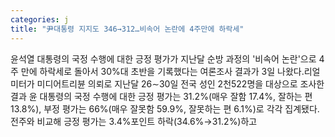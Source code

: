 ```yaml
---
categories: j
title: "尹대통령 지지도 346→312…비속어 논란에 4주만에 하락세"
---
```

윤석열 대통령의 국정 수행에 대한 긍정 평가가 지난달 순방 과정의 &#39;비속어 논란&#39;으로 4주 만에 하락세로 돌아서 30%대 초반을 기록했다는 여론조사 결과가 3일 나왔다.리얼미터가 미디어트리뷴 의뢰로 지난달 26∼30일 전국 성인 2천522명을 대상으로 조사한 결과 윤 대통령의 국정 수행에 대한 긍정 평가는 31.2%(매우 잘함 17.4%, 잘하는 편 13.8%), 부정 평가는 66%(매우 잘못함 59.9%, 잘못하는 편 6.1%)로 각각 집계됐다.전주와 비교해 긍정 평가는 3.4%포인트 하락(34.6%→31.2%)하고